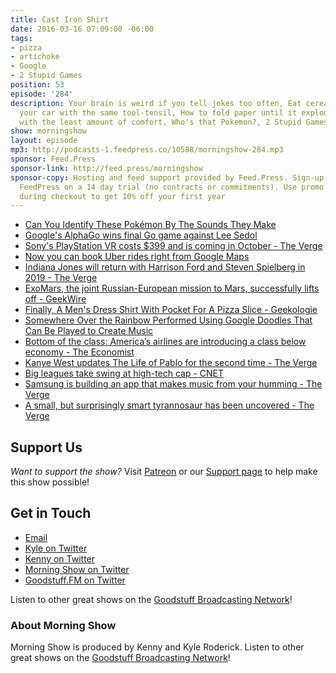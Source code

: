 ```yaml
---
title: Cast Iron Shirt
date: 2016-03-16 07:09:00 -06:00
tags:
- pizza
- artichoke
- Google
- 2 Stupid Games
position: 53
episode: '284'
description: Your brain is weird if you tell jokes too often, Eat cereal and repair
  your car with the same tool-tensil, How to fold paper until it explodes, Fly today
  with the least amount of comfort, Who's that Pokemon?, 2 Stupid Games, and more.
show: morningshow
layout: episode
mp3: http://podcasts-1.feedpress.co/10588/morningshow-284.mp3
sponsor: Feed.Press
sponsor-link: http://feed.press/morningshow
sponsor-copy: Hosting and feed support provided by Feed.Press. Sign-up today and try
  FeedPress on a 14 day trial (no contracts or commitments). Use promo code `morningshow`
  during checkout to get 10% off your first year
---
```


* [Can You Identify These Pokémon By The Sounds They Make](http://www.buzzfeed.com/thestarsaregolden/do-you-know-pokemon-sounds-12vjr)
* [Google's AlphaGo wins final Go game against Lee Sedol](http://mashable.com/2016/03/15/google-s-alphago-wins-final-go-game-against-lee-sedol/#B5CqN96n8Gqf)
* [Sony's PlayStation VR costs $399 and is coming in October - The Verge](http://www.theverge.com/2016/3/15/11224988/sony-playstation-vr-release-date-price-gdc-2016)
* [Now you can book Uber rides right from Google Maps](http://mashable.com/2016/03/15/google-maps-uber/#YC5ol.dOyPqm)
* [Indiana Jones will return with Harrison Ford and Steven Spielberg in 2019 - The Verge](http://www.theverge.com/2016/3/15/11238178/harrison-ford-indiana-jones-2019-spielberg)
* [ExoMars, the joint Russian-European mission to Mars, successfully lifts off - GeekWire](http://www.geekwire.com/2016/exomars-joint-russian-european-mission-mars-successfully-lifts-off/)
* [Finally, A Men's Dress Shirt With Pocket For A Pizza Slice - Geekologie](http://geekologie.com/2016/03/finally-a-mens-dress-shirt-with-pocket-f.php)
* [Somewhere Over the Rainbow Performed Using Google Doodles That Can Be Played to Create Music](http://laughingsquid.com/somewhere-over-the-rainbow-performed-using-google-doodles-that-can-be-played-to-create-music/)
* [Bottom of the class: America’s airlines are introducing a class below economy - The Economist](http://www.economist.com/blogs/gulliver/2016/02/bottom-class?fsrc=scn/tw/te/bl/ed/bottomoftheclassamericasairlinesareintroducingaclassbeloweconomy)
* [Kanye West updates The Life of Pablo for the second time - The Verge](http://www.theverge.com/2016/3/15/11243072/kanye-west-life-of-pablo-new-song-tidal-update)
* [Big leagues take swing at high-tech cap - CNET](http://www.cnet.com/news/mlb-big-league-pittsburgh-pirates-protective-cap-yankees/)
* [Samsung is building an app that makes music from your humming - The Verge](http://www.theverge.com/2016/3/14/11223256/hum-on-samsung-app)
* [A small, but surprisingly smart tyrannosaur has been uncovered - The Verge](http://www.theverge.com/2016/3/14/11220264/new-tyrannosaurs-timurlengia-euotica-smart-before-big)

## Support Us
*Want to support the show?* Visit [Patreon](http://patreon.com/morningshow) or our [Support page](http://goodstuff.fm/support) to help make this show possible!

## Get in Touch
* [Email](mailto:kyle@goodstuff.fm)
* [Kyle on Twitter](http://twitter.com/dogburps)
* [Kenny on Twitter](http://twitter.com/pizzarobotics)
* [Morning Show on Twitter](http://twitter.com/morningshowam)
* [Goodstuff.FM on Twitter](http://twitter.com/goodstufffm)

Listen to other great shows on the [Goodstuff Broadcasting Network](http://goodstuff.fm/shows)!

### About Morning Show
Morning Show is produced by Kenny and Kyle Roderick. Listen to other great shows on the [Goodstuff Broadcasting Network](http://goodstuff.fm/)!
